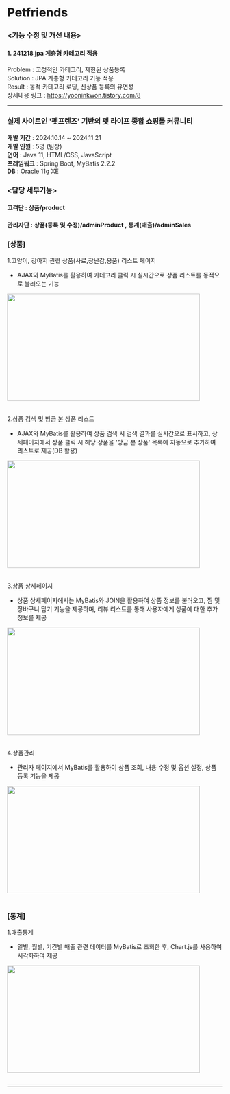 # Petfriends


### <기능 수정 및 개선 내용>
#### 1. 241218 jpa 계층형 카테고리 적용    
Problem : 고정적인 카테고리, 제한된 상품등록    
Solution : JPA 계층형 카테고리 기능 적용    
Result : 동적 카테고리 로딩, 신상품 등록의 유연성    
상세내용 링크 : https://yooninkwon.tistory.com/8    


---

### 실제 사이트인 '펫프렌즈' 기반의 펫 라이프 종합 쇼핑몰 커뮤니티   
****개발 기간**** : 2024.10.14 ~ 2024.11.21     
****개발 인원**** : 5명 (팀장)   
****언어**** : Java 11, HTML/CSS, JavaScript   
****프레임워크**** : Spring Boot, MyBatis 2.2.2   
****DB**** : Oracle 11g XE    




### <담당 세부기능>
#### 고객단 : 상품/product  
#### 관리자단 : 상품(등록 및 수정)/adminProduct , 통계(매출)/adminSales

### [상품]   

1.고양이, 강아지 관련 상품(사료,장난감,용품) 리스트 페이지
+ AJAX와 MyBatis를 활용하여 카테고리 클릭 시 실시간으로 상품 리스트를 동적으로 불러오는 기능

<img src="https://github.com/user-attachments/assets/c2f0cf6c-24e3-4cc5-bd75-ad1624fe639f" width="450" height="250">
</br>
</br>

2.상품 검색 및 방금 본 상품 리스트
</br>
+ AJAX와 MyBatis를 활용하여 상품 검색 시 검색 결과를 실시간으로 표시하고, 상세페이지에서 상품 클릭 시 해당 상품을 '방금 본 상품' 목록에 자동으로 추가하여 리스트로 제공(DB 활용)

<img src="https://github.com/user-attachments/assets/b1123fe6-cacd-4ec8-929b-e267545d3120" width="450" height="250">
</br>
</br>

3.상품 상세페이지
</br>
+ 상품 상세페이지에서는 MyBatis와 JOIN을 활용하여 상품 정보를 불러오고, 찜 및 장바구니 담기 기능을 제공하며, 리뷰 리스트를 통해 사용자에게 상품에 대한 추가 정보를 제공

<img src="https://github.com/user-attachments/assets/ea0d8262-6512-45ea-95c1-628c6ac73053" width="450" height="250">
</br>
</br>

4.상품관리
</br>  
+ 관리자 페이지에서 MyBatis를 활용하여 상품 조회, 내용 수정 및 옵션 설정, 상품 등록 기능을 제공

<img src="https://github.com/user-attachments/assets/eddb4942-81d3-4121-9603-e683f8a0b5a3" width="450" height="250">
</br>
</br>

### [통계]   

1.매출통계
</br>
+ 일별, 월별, 기간별 매출 관련 데이터를 MyBatis로 조회한 후, Chart.js를 사용하여 시각화하여 제공

<img src="https://github.com/user-attachments/assets/a37fc44f-9330-424f-97fb-ac72037ffd5f" width="450" height="250">

</br>
</br>

---


 
